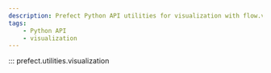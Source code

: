 ```yaml
---
description: Prefect Python API utilities for visualization with flow.visualize.
tags:
    - Python API
    - visualization
---
```


::: prefect.utilities.visualization
